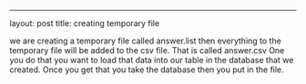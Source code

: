 ---
layout: post
title:  creating temporary file 

we are creating a temporary file called answer.list then everything to the temporary file will be added to the csv file. That is called answer.csv One you do that you want to load that data into our table in the database that we created. Once you get that you take the database then you put in the file.


